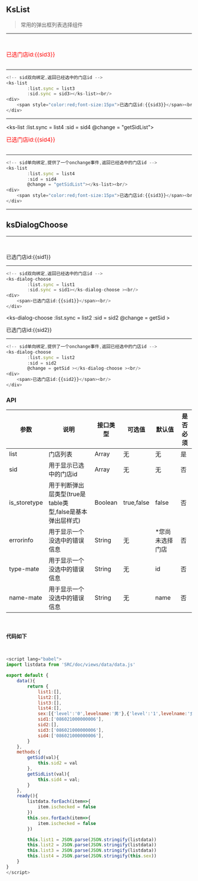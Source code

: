 ## KsList

> 常用的弹出框列表选择组件

---

<ks-list 
        :list.sync = list3
        :sid.sync = sid3
        :type-mate = "typemate"
        :name-mate = "namemate"></ks-list><br/>
<div>
    <span style="color:red;font-size:15px">已选门店id:{{sid3}}</span><br/>
</div>  


<br/>

---


```javascript
<!-- sid双向绑定,返回已经选中的门店id -->
<ks-list 
        :list.sync = list3
        :sid.sync = sid3></ks-list><br/>
<div>
    <span style="color:red;font-size:15px">已选门店id:{{sid3}}</span><br/>
</div>  
```

---

<ks-list 
        :list.sync = list4
        :sid = sid4
        @change = "getSidList"></ks-list><br/>
<div>
    <span style="color:red;font-size:15px">已选门店id:{{sid4}}</span><br/>
</div>  


<br/>

---


```javascript
<!-- sid单向绑定,提供了一个onchange事件,返回已经选中的门店id -->
<ks-list 
        :list.sync = list4
        :sid = sid4
        @change = "getSidList"></ks-list><br/>
<div>
    <span style="color:red;font-size:15px">已选门店id:{{sid3}}</span><br/>
</div>  
```


-------



## ksDialogChoose



---

<ks-dialog-choose 
        :list.sync = list1
        :sid.sync = sid1></ks-dialog-choose ><br/>
<div>
    <span>已选门店id:{{sid1}}</span><br/>
</div>  

---- 


```js
<!-- sid双向绑定,返回已经选中的门店id -->
<ks-dialog-choose 
        :list.sync = list1
        :sid.sync = sid1></ks-dialog-choose ><br/>
<div>
    <span>已选门店id:{{sid1}}</span><br/>
</div>  
```


<ks-dialog-choose 
        :list.sync = list2
        :sid = sid2
        @change = getSid ></ks-dialog-choose ><br/>
<div>
    <span>已选门店id:{{sid2}}</span><br/>
</div>  

----


```js
<!-- sid单向绑定,提供了一个onchange事件,返回已经选中的门店id -->
<ks-dialog-choose 
        :list.sync = list2
        :sid = sid2
        @change = getSid ></ks-dialog-choose ><br/>
<div>
    <span>已选门店id:{{sid2}}</span><br/>
</div>  
```

### API
| 参数 | 说明 | 接口类型  | 可选值 | 默认值 | 是否必须 |
|------|-------|----------|---------|-------|--------|
| list | 门店列表  | Array | 无 | 无 |是 |
| sid | 用于显示已选中的门店id  | Array | 无 | 无 |否 |
| is_storetype | 用于判断弹出层类型(true是table类型,false是基本弹出层样式)  |  Boolean | true,false | false | 否 |
| errorinfo | 用于显示一个没选中的错误信息  | String | 无 | *您尚未选择门店 |否 |
| type-mate | 用于显示一个没选中的错误信息  | String | 无 | id |否 |
| name-mate | 用于显示一个没选中的错误信息  | String | 无 | name |否 |

<br/>

#### 代码如下

```javascript


<script lang="babel">
import listdata from 'SRC/doc/views/data/data.js'

export default {
    data(){
        return {  
            list1:[],
            list2:[],
            list3:[],
            list4:[],
            sex:[{'level':'0',levelname:'男'},{'level':'1',levelname:'女'}],
            sid1:['086021000000006'],
            sid2:[],
            sid3:['086021000000006'],
            sid4:['086021000000006'],
        }  
    },
    methods:{
        getSid(val){
            this.sid2 = val
        },
        getSidList(val){
            this.sid4 = val;
        }
    },
    ready(){
        listdata.forEach(item=>{
            item.ischecked = false
        })
        this.sex.forEach(item=>{
            item.ischecked = false
        })

        this.list1 = JSON.parse(JSON.stringify(listdata))
        this.list2 = JSON.parse(JSON.stringify(listdata))
        this.list3 = JSON.parse(JSON.stringify(listdata))
        this.list4 = JSON.parse(JSON.stringify(this.sex))
    }
}
</script>
```



<script lang="babel">
import listdata from 'SRC/doc/views/data/data.js'

export default {
    data(){
        return {  
            list1:[],
            list2:[],
            list3:[],
            list4:[],
            sex:[{'level':'0',levelname:'男'},{'level':'1',levelname:'女'}],
            sid1:['086021000000006'],
            sid2:[],
            sid4:['086021000000006'],
            sid3:['0'],
            typemate:'level',
            namemate:'levelname'
        }  
    },
    methods:{
        getSid(val){
            this.sid2 = val
        },
        getSidList(val){
            this.sid4 = val;
        }
    },
    ready(){
        listdata.forEach(item=>{
            item.ischecked = false
        })
        this.sex.forEach(item=>{
            item.ischecked = false
        })

        this.list1 = JSON.parse(JSON.stringify(listdata))
        this.list2 = JSON.parse(JSON.stringify(listdata))
        this.list4 = JSON.parse(JSON.stringify(listdata))
        this.list3 = JSON.parse(JSON.stringify(this.sex))
    }
}
</script>




